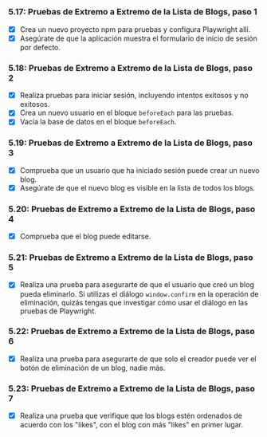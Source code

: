 ## 

### **5.17: Pruebas de Extremo a Extremo de la Lista de Blogs, paso 1**
- [x] Crea un nuevo proyecto npm para pruebas y configura Playwright allí.
- [x] Asegúrate de que la aplicación muestra el formulario de inicio de sesión por defecto.

### **5.18: Pruebas de Extremo a Extremo de la Lista de Blogs, paso 2**
- [x] Realiza pruebas para iniciar sesión, incluyendo intentos exitosos y no exitosos.
- [x] Crea un nuevo usuario en el bloque `beforeEach` para las pruebas.
- [x] Vacía la base de datos en el bloque `beforeEach`.

### **5.19: Pruebas de Extremo a Extremo de la Lista de Blogs, paso 3**
- [x] Comprueba que un usuario que ha iniciado sesión puede crear un nuevo blog.
- [x] Asegúrate de que el nuevo blog es visible en la lista de todos los blogs.

### **5.20: Pruebas de Extremo a Extremo de la Lista de Blogs, paso 4**
- [x] Comprueba que el blog puede editarse.

### 5.21: Pruebas de Extremo a Extremo de la Lista de Blogs, paso 5
- [x] Realiza una prueba para asegurarte de que el usuario que creó un blog pueda eliminarlo. Si utilizas el diálogo `window.confirm` en la operación de eliminación, quizás tengas que investigar cómo usar el diálogo en las pruebas de Playwright.

### 5.22: Pruebas de Extremo a Extremo de la Lista de Blogs, paso 6
- [x] Realiza una prueba para asegurarte de que solo el creador puede ver el botón de eliminación de un blog, nadie más.

### 5.23: Pruebas de Extremo a Extremo de la Lista de Blogs, paso 7
- [x] Realiza una prueba que verifique que los blogs estén ordenados de acuerdo con los "likes", con el blog con más "likes" en primer lugar.